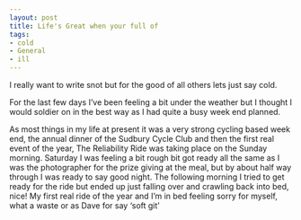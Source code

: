 ```yaml
---
layout: post
title: Life's Great when your full of
tags:
- cold
- General
- ill
---
```

I really want to write snot but for the good of all others lets just say cold.

For the last few days I’ve been feeling a bit under the weather but I thought I would soldier on in the best way as I had quite a busy week end planned.

As most things in my life at present it was a very strong cycling based week end, the annual dinner of the Sudbury Cycle Club and then the first real event of the year, The Reliability Ride was taking place on the Sunday morning.
Saturday I was feeling a bit rough bit got ready all the same as I was the photographer for the prize giving at the meal, but by about half way through I was ready to say good night. The following morning I tried to get ready for the ride but ended up just falling over and crawling back into bed, nice!
My first real ride of the year and I’m in bed feeling sorry for myself, what a waste or as Dave for say ‘soft git’
